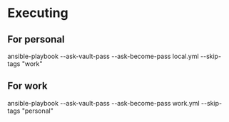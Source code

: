 # Executing

## For personal

ansible-playbook --ask-vault-pass --ask-become-pass local.yml --skip-tags "work"

## For work

ansible-playbook --ask-vault-pass --ask-become-pass work.yml --skip-tags "personal"
